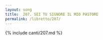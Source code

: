 ```yaml
---
layout: song
title:  207. SEI TU SIGNORE IL MIO PASTORE
permalink: /libretto/207/
---
```

{% include canti/207.md %}   